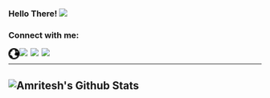 ### Hello There! <img src="https://raw.githubusercontent.com/MartinHeinz/MartinHeinz/master/wave.gif" width="30px">
### Connect with me:

[<img align="left" width="22px" src="https://raw.githubusercontent.com/iconic/open-iconic/master/svg/globe.svg" />][website]
[<img align="left" width="22px" src="https://cdn.jsdelivr.net/npm/simple-icons@v3/icons/youtube.svg" />][youtube]
[<img align="left" width="22px" src="https://cdn.jsdelivr.net/npm/simple-icons@v3/icons/linkedin.svg" />][linkedin]
[<img align="left" width="22px" src="https://cdn.jsdelivr.net/npm/simple-icons@v3/icons/instagram.svg" />][instagram]

[website]: https://amritesh-dasari.github.io/
[youtube]: https://www.youtube.com/channel/UCduQmumax7ExDB0xRu-rkCA
[instagram]: https://www.instagram.com/lifes_alpha_tester/
[linkedin]: https://www.linkedin.com/in/amritesh-dasari/

</br>

---------------
![Amritesh's Github Stats](https://github-readme-stats.vercel.app/api?username=amritesh-dasari&count_private=true&show_icons=true&theme=radical)
</br>
---------------
